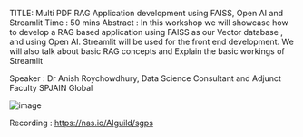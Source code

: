 TITLE: Multi PDF RAG Application development using FAISS, Open AI and
Streamlit
Time : 50 mins
Abstract : In this workshop we will showcase how to develop a RAG based
application using FAISS as our Vector database , and using Open AI. Streamlit will
be used for the front end development. We will also talk about basic RAG concepts
and Explain the basic workings of Streamlit

Speaker : Dr Anish Roychowdhury, Data Science Consultant and Adjunct Faculty
SPJAIN Global


![image](https://github.com/arshad831/Community_Workshops-/assets/70535034/6477ab1b-9a8b-4bb0-8623-48aef561753b)


Recording : https://nas.io/AIguild/sgps
